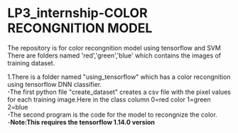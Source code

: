 # LP3_internship-COLOR RECONGNITION MODEL

The repository is for color recongnition model using tensorflow and SVM <br />
There are folders named 'red','green','blue' which contains the images of training dataset.<br />

1.There is a folder named "using_tensorflow" which has a color recongnition using tensorflow DNN classifier.<br />
  -The first python file "create_dataset" creates a csv file with the pixel values for each training image.Here in the class column 0=red      color 1=green 2=blue   <br />
  -The second program is the code for the  model to recongnize the color.<br />
   -**Note:This requires the tensorflow 1.14.0 version** <br />
  
